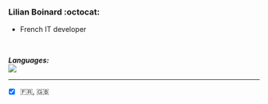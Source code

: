 ### Lilian Boinard :octocat: ###

- French IT developer


<br/>

***Languages:***
<br/>
<a src="https://github.com/LilianBoinard"><img src="https://github-readme-stats.vercel.app/api/top-langs/?username=LilianBoinard&&layout=compact&bg_color=0d1116&hide_border=true&title_color=f2f2f2&text_color=FFFFF" /></a>

__________

- [X] :fr:, :uk:

